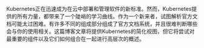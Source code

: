 Kubernetes正在迅速成为在云中部署和管理软件的新标准。然而，Kubernetes提
供的所有力量，都带来了一个陡峭的学习曲线。作为一个新来者，试图解析官方文档可能太过困难。有许多不同的组成部分组成了官方文档系统，并且很难判断哪些会与你的使用相关。这篇博客文章将提供Kubernetes的简化视图，但它将尝试对最重要的组件以及它们如何组合在一起进行高层次的概述。